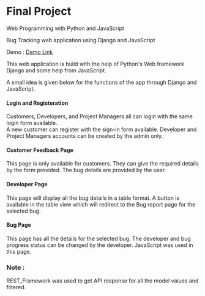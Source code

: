 # Final Project

Web Programming with Python and JavaScript

Bug Tracking web application using Django and JavaScript

Demo : [Demo Link](https://www.youtube.com/watch?v=bczVH0IxPjg&t=29s)

This web application is build with the help of Python's Web framework Django and some help from JavaScript.

A small idea is given below for the functions of the app through Django and JavaScript.

<h4>Login and Registeration</h4>
Customers, Developers, and Project Managers all can login with the same login form available.<br>
A new customer can register with the sign-in form available. Developer and Project Managers accounts can be created by the admin only. 

<h4>Customer Feedback Page</h4>
This page is only available for customers. They can give the required details by the form provided. The bug details are provided by the user.

<h4>Developer Page</h4>
This page will display all the bug details in a table format. A button is available in the table view which will redirect to the Bug report page for the selected bug.

<h4>Bug Page</h4>
This page has all the details for the selected bug. The developer and bug progress status can be changed by the developer. JavaScript was used in this page.

<h3>Note :</h3>
REST_Framework was used to get API response for all the model values and filtered.
